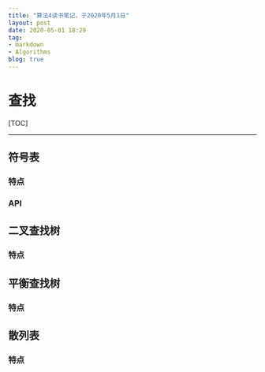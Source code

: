 ```yaml
---
title: "算法4读书笔记，于2020年5月1日"
layout: post
date: 2020-05-01 18:29
tag:
- markdown
- Algorithms
blog: true
---
```


# 查找

[TOC]

-------------

## 符号表
### 特点
### API

## 二叉查找树
### 特点
## 平衡查找树
### 特点
## 散列表
### 特点